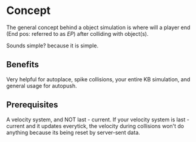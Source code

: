 # Concept

The general concept behind a object simulation is where will a player end (End pos: referred to as *EP*) after colliding with object(s).

Sounds simple? because it is simple.

## Benefits

Very helpful for autoplace, spike collisions, your entire KB simulation, and general usage for autopush.


## Prerequisites

A velocity system, and NOT last - current. If your velocity system is last - current and it updates everytick, the velocity during collisions won't do anything because its being reset by server-sent data.
